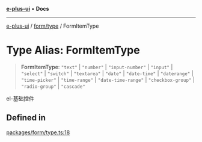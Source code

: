 [**e-plus-ui**](../../../README.md) • **Docs**

***

[e-plus-ui](../../../modules.md) / [form/type](../README.md) / FormItemType

# Type Alias: FormItemType

> **FormItemType**: `"text"` \| `"number"` \| `"input-number"` \| `"input"` \| `"select"` \| `"switch"` \| `"textarea"` \| `"date"` \| `"date-time"` \| `"daterange"` \| `"time-picker"` \| `"time-range"` \| `"date-time-range"` \| `"checkbox-group"` \| `"radio-group"` \| `"cascade"`

el-基础控件

## Defined in

[packages/form/type.ts:18](https://github.com/c-eqian/e-plus-ui/blob/9afe3efca84f90347511649ce68bd1a732377c38/packages/form/type.ts#L18)

